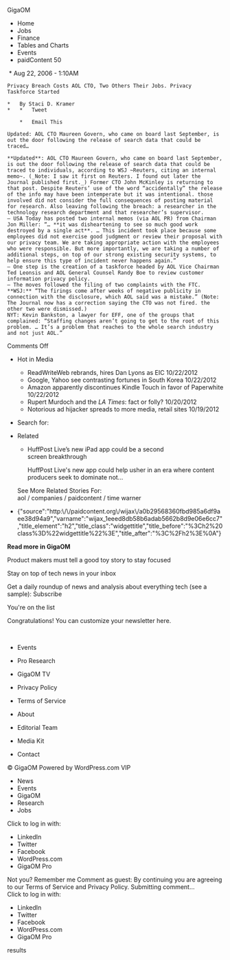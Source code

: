 GigaOM  

*   Home
*   Jobs
*   Finance
*   Tables and Charts
*   Events
*   paidContent 50

 *   Aug 22, 2006 - 1:10AM
    
    Privacy Breach Costs AOL CTO, Two Others Their Jobs. Privacy Taskforce Started
    
    *   By Staci D. Kramer
    *   *   Tweet
        
        *   Email This
    
    Updated: AOL CTO Maureen Govern, who came on board last September, is out the door following the release of search data that could be traced…
    
    **Updated**: AOL CTO Maureen Govern, who came on board last September, is out the door following the release of search data that could be traced to individuals, according to WSJ ~Reuters, citing an internal memo~. (_Note: I saw it first on Reuters. I found out later the Journal published first._) Former CTO John McKinley is returning to that post. Despite Reuters’ use of the word “accidentally” the release of the info may have been intemperate but it was intentional. those involved did not consider the full consequences of posting material for research. Also leaving following the breach: a researcher in the technology research department and that researcher’s supervisor.  
    – USA Today has posted two internal memos (via AOL PR) from Chairman Jon Miller: “… **it was disheartening to see so much good work destroyed by a single act**. … This incident took place because some employees did not exercise good judgment or review their proposal with our privacy team. We are taking appropriate action with the employees who were responsible. But more importantly, we are taking a number of additional steps, on top of our strong existing security systems, to help ensure this type of incident never happens again.”  
    – One step is the creation of a taskforce headed by AOL Vice Chairman Ted Leonsis and AOL General Counsel Randy Boe to review customer information privacy policy.  
    – The moves followed the filing of two complaints with the FTC.  
    **WSJ:** “The firings come after weeks of negative publicity in connection with the disclosure, which AOL said was a mistake.” (Note: The Journal now has a correction saying the CTO was not fired. the other two were dismissed.)  
    NYT: Kevin Bankston, a lawyer for EFF, one of the groups that complained: “Staffing changes aren’t going to get to the root of this problem. … It’s a problem that reaches to the whole search industry and not just AOL.”
    
Comments Off

*   Hot in Media
    *   ReadWriteWeb rebrands, hires Dan Lyons as EIC 10/22/2012
    *   Google, Yahoo see contrasting fortunes in South Korea 10/22/2012
    *   Amazon apparently discontinues Kindle Touch in favor of Paperwhite 10/22/2012
    *   Rupert Murdoch and the _LA Times_: fact or folly? 10/20/2012
    *   Notorious ad hijacker spreads to more media, retail sites 10/19/2012

*   Search for:
*   Related
    
    *   HuffPost Live’s new iPad app could be a second screen breakthrough
        
        HuffPost Live's new app could help usher in an era where content producers seek to dominate not...
        
    
    See More Related Stories For:  
    aol / companies / paidcontent / time warner

*   {"source":"http:\\/\\/paidcontent.org\\/wijax\\/a0b29568360fbd985a6df9aee38d94a9","varname":"wijax\_1eeed8db58b6adab5662b8d9e06e6cc7","title\_element":"h2","title\_class":"widgettitle","title\_before":"%3Ch2%20class%3D%22widgettitle%22%3E","title\_after":"%3C%2Fh2%3E%0A"}

**Read more in GigaOM**

Product makers must tell a good toy story to stay focused

Stay on top of tech news in your inbox

Get a daily roundup of news and analysis about everything tech (see a sample): Subscribe

You're on the list

Congratulations! You can customize your newsletter here.

 

*   Events
*   Pro Research
*   GigaOM TV

*   Privacy Policy
*   Terms of Service
*   About
*   Editorial Team
*   Media Kit
*   Contact

© GigaOM Powered by WordPress.com VIP  

*   News
*   Events
*   GigaOM
*   Research
*   Jobs

Click to log in with:

*   LinkedIn
*   Twitter
*   Facebook
*   WordPress.com
*   GigaOM Pro

Not you? Remember me Comment as guest: By continuing you are agreeing to our Terms of Service and Privacy Policy. Submitting comment...  
Click to log in with:

*   LinkedIn
*   Twitter
*   Facebook
*   WordPress.com
*   GigaOM Pro

results